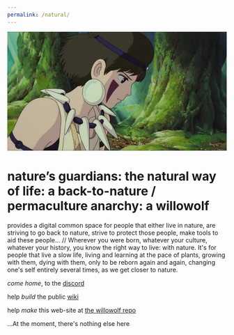 ```yaml
---
permalink: /natural/
---
```


![](beautiful.jpg?raw=true)

# nature’s guardians: the natural way of life: a back-to-nature / permaculture anarchy: a willowolf
provides a digital common space for people that either live in nature, are striving to go back to nature, strive to protect those people, make tools to aid these people... // Wherever you were born, whatever your culture, whatever your history, you know the right way to live: with nature. It's for people that live a slow life, living and learning at the pace of plants, growing with them, dying with them, only to be reborn again and again, changing one's self entirely several times, as we get closer to nature.

*come home*, to the [discord](https://discord.gg/2vv643p)
 
help *build* the public [wiki](https://github.com/Rahil627/nature-guardian-anarchy/wiki)

help *make* this web-site at [the willowolf repo](https://github.com/Rahil627/willowolf)

...At the moment, there's nothing else here
